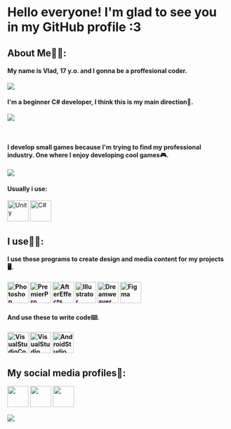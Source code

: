 Hello everyone! I'm glad to see you in my GitHub profile :3
==========
<h2>About Me👨‍🎓:</h2>
<h4>My name is Vlad, 17 y.o. and I gonna be a proffesional coder.</h4>

![](http://github-profile-summary-cards.vercel.app/api/cards/profile-details?username=xanauin&theme=nord_dark)
<br>
<h4>I'm a beginner C# developer, I think this is my main direction🤔.</h4>
  
![](http://github-profile-summary-cards.vercel.app/api/cards/repos-per-language?username=xanauin&theme=nord_dark)

<br>
<h4>I develop small games because I'm trying to find my professional industry. One where I enjoy developing cool games🎮.</h4>


<picture>
<source 
  srcset="https://github-readme-stats.vercel.app/api?username=xanauin&show_icons=true&theme=nord"
  media="(prefers-color-scheme: dark)"
/>
<source
  srcset="https://github-readme-stats.vercel.app/api?username=xanauin&show_icons=true"
  media="(prefers-color-scheme: light), (prefers-color-scheme: no-preference)"
/>
<img src="https://github-readme-stats.vercel.app/api?username=xanauin&show_icons=true" />
</picture>

<br>
<h4>Usually i use:</h4>
<p>  
<a><img src="https://img.icons8.com/ios-filled/512/unity.png" width="48" height="48" alt="Unity" /></a>
<a><img src="https://raw.githubusercontent.com/danielcranney/readme-generator/main/public/icons/skills/csharp-colored.svg" width="48" height="48" alt="C#" />
</p>
<h2>I use🧑‍💻:</h2>
<h4>I use these programs to create design and media content for my projects🖥️.<h4>
<p align="left">
<img src="https://img.icons8.com/color/512/adobe-photoshop--v1.png" width="48" height="48" alt="Photoshop" />
<img src="https://img.icons8.com/color/512/adobe-premiere-pro--v1.png" width="48" height="48" alt="PremierPro" />
<img src="https://img.icons8.com/color/512/adobe-after-effects--v1.png" width="48" height="48" alt="AfterEffects" />
<img src="https://img.icons8.com/color/512/adobe-illustrator--v1.png" width="48" height="48" alt="Illustrator" />
<img src="https://img.icons8.com/color/512/adobe-dreamweaver--v1.png" width="48" height="48" alt="Dreamweaver" />
<img src="https://img.icons8.com/color/512/figma.png" width="48" height="48" alt="Figma" />
</p>
<h4>And use these to write code⌨️.<h4>
<p align="left">
<img src="https://img.icons8.com/color/512/visual-studio-code-2019.png" width="48" height="48" alt="VisualStudioCode" />
<img src="https://img.icons8.com/color/512/visual-studio--v2.png" width="48" height="48" alt="VisualStudio" />
<img src="https://img.icons8.com/color/512/android-studio--v3.png" width="48" height="48" alt="AndroidStudio" />
</p>
<h2>My social media profiles👀:</h2>
<p align="left"> 
<a href="https://discord.com/users/xanauinn#0315" target="_blank" rel="noreferrer"><img src="https://img.icons8.com/color/512/discord--v2.png" width="48" height="48" /></a> 
<a href="https://t.me/xanauinn" target="_blank" rel="noreferrer"><img src="https://img.icons8.com/color/512/telegram-app.png" width="48" height="48" /></a>
<a href="https://www.behance.net/xanauin" target="_blank" rel="noreferrer"><img src="https://img.icons8.com/color/512/behance.png" width="48" height="48" /></a>
</p>

[![](https://github-readme-activity-graph.cyclic.app/graph?username=xanauin&theme=xcode)](https://github.com/ashutosh00710/github-readme-activity-graph)

